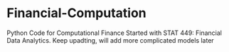 # Financial-Computation
Python Code for Computational Finance
Started with STAT 449: Financial Data Analytics. 
Keep upadting, will add more complicated models later
